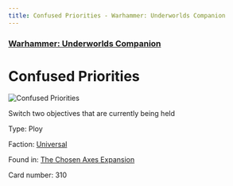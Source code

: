 ```yaml
---
title: Confused Priorities - Warhammer: Underworlds Companion
---
```


### [Warhammer: Underworlds Companion](https://guidokessels.github.io/wh-underworlds)

  

# Confused Priorities

![Confused Priorities](https://warhammerunderworlds.com/wp-content/uploads/sites/6/2018/02/310_ENG.png)

Switch two objectives that are currently being held

Type: Ploy

Faction: [Universal](https://guidokessels.github.io/wh-underworlds/factions/universal)

Found in: [The Chosen Axes Expansion](https://guidokessels.github.io/wh-underworlds/locations/the-chosen-axes-expansion)

Card number: 310
